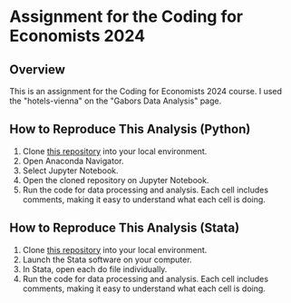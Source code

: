 # Assignment for the Coding for Economists 2024 

## Overview
This is an assignment for the Coding for Economists 2024 course. I used the "hotels-vienna" on the "Gabors Data Analysis" page. 


## How to Reproduce This Analysis (Python)
1. Clone [this repository](https://github.com/ucoland/Assignment-Coding-for-Economists2024) into your local environment.
1. Open Anaconda Navigator.
1. Select Jupyter Notebook.
1. Open the cloned repository on Jupyter Notebook.
1. Run the code for data processing and analysis. Each cell includes comments, making it easy to understand what each cell is doing.

## How to Reproduce This Analysis (Stata)
1. Clone [this repository](https://github.com/ucoland/Assignment-Coding-for-Economists2024) into your local environment.
1. Launch the Stata software on your computer.
1. In Stata, open each do file individually.
1. Run the code for data processing and analysis. Each cell includes comments, making it easy to understand what each cell is doing.